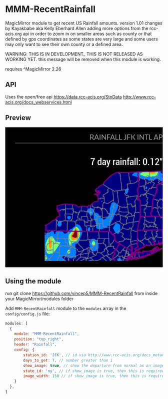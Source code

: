 # MMM-RecentRainfall
MagicMirror module to get recent US Rainfall amounts.
version 1.01 changes by Kayakbabe aka Kelly Eberhard Allen
  adding more options from the rcc-acis.org api in order to zoom in on smaller areas
  such as county or that defined by gps coordinates as some states are very large
  and some users may only want to see their own county or a defined area.

  WARNING: THIS IS IN DEVELOPMENT_ THIS IS NOT RELEASED AS WORKING YET.
           this message will be removed when this module is working.

  requires ^MagicMirror 2.26

## API
Uses the open/free api https://data.rcc-acis.org/StnData   http://www.rcc-acis.org/docs_webservices.html

## Preview
![screenshot1](screenshot1.JPG)

## Using the module
run git clone https://github.com/vincep5/MMM-RecentRainfall from inside your MagicMirror/modules folder

Add `MMM-RecentRainfall` module to the `modules` array in the `config/config.js` file:
````javascript
modules: [
  {
    module: "MMM-RecentRainfall",
    position: "top_right",
    header: "Rainfall",
    config: {
        station_id: 'JFK', // id via http://www.rcc-acis.org/docs_metadata.html
        days_to_get: 7, // number greater than 1
        show_image: true, // show the departure from normal as an image
        state_id: 'ny', // if show_image is true, then this is required
        image_width: 150 // if show_image is true, then this is required
    }
  },
]
